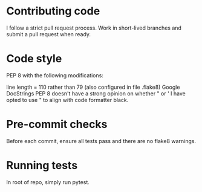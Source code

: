 # Contributing code
I follow a strict pull request process. Work in short-lived branches and submit a pull request when ready. 

# Code style
PEP 8 with the following modifications:

line length = 110 rather than 79 (also configured in file .flake8)
Google DocStrings
PEP 8 doesn't have a strong opinion on whether " or ' I have opted to use " to align with code formatter 
black. 

# Pre-commit checks
Before each commit, ensure all tests pass and there are no flake8 warnings.

# Running tests
In root of repo, simply run pytest.